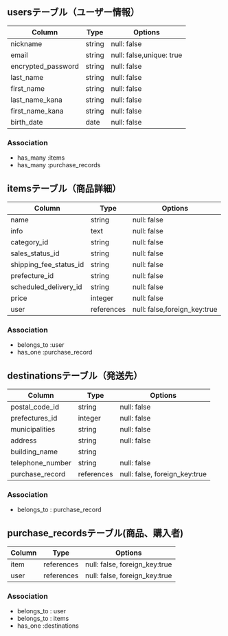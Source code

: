 ## usersテーブル（ユーザー情報）
| Column             | Type   | Options     |
| ------------------ | ------ | ----------- |
| nickname           | string | null: false |
| email              | string | null: false,unique: true|
| encrypted_password | string | null: false |
| last_name          | string | null: false |
| first_name         | string | null: false |
| last_name_kana     | string | null: false |
| first_name_kana    | string | null: false |
| birth_date         | date   | null: false |
### Association
- has_many :items
- has_many :purchase_records


## itemsテーブル（商品詳細）
| Column                | Type     | Options     |
| ------------------    | -------- | ----------- |
| name                  | string   | null: false |
| info                  | text     | null: false |
| category_id           | string   | null: false |
| sales_status_id       | string   | null: false |
| shipping_fee_status_id| string   | null: false |
| prefecture_id         | string   | null: false |
| scheduled_delivery_id | string   | null: false |
| price                 | integer  | null: false |
| user                  |references| null: false,foreign_key:true|
### Association
- belongs_to :user
- has_one    :purchase_record


## destinationsテーブル（発送先）
| Column             | Type     | Options     |
| ------------------ | -------- | ----------- |
| postal_code_id     | string   | null: false |
| prefectures_id     | integer  | null: false |
| municipalities     | string   | null: false |
| address            | string   | null: false |
| building_name      | string   |             |
| telephone_number   | string   | null: false |
| purchase_record    |references| null: false, foreign_key:true|
### Association
- belongs_to : purchase_record

## purchase_recordsテーブル(商品、購入者)
| Column          | Type     | Options                       |
| ----------------| -------- | ----------------------------- |
| item            |references| null: false, foreign_key:true |
| user            |references| null: false, foreign_key:true |
### Association
- belongs_to : user
- belongs_to : items
- has_one    :destinations